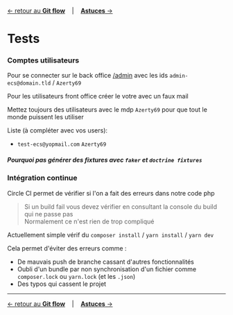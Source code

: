 [&larr; retour au **Git flow**](3GitFlow.md) &nbsp;&nbsp; | &nbsp;&nbsp; [**Astuces** &rarr;](5Tips.md)

# Tests

### Comptes utilisateurs

Pour se connecter sur le back office [/admin](ecoservice.coom/admin) avec les ids
`admin-ecs@domain.tld` / `Azerty69`

Pour les utilisateurs front office créer le votre avec un faux mail

Mettez toujours des utilisateurs avec le mdp `Azerty69`
pour que tout le monde puissent les utiliser

Liste (à compléter avec vos users):
- `test-ecs@yopmail.com` `Azerty69`

##### Pourquoi pas générer des fixtures avec `faker` et `doctrine fixtures`

### Intégration continue 

Circle CI permet de vérifier si l'on a fait des erreurs dans notre code php
> Si un build fail vous devez vérifier en consultant la console du build qui ne passe pas<br>
Normalement ce n'est rien de trop compliqué

Actuellement simple vérif du `composer install` / `yarn install` / `yarn dev`

Cela permet d'éviter des erreurs comme :

- De mauvais push de branche cassant d'autres fonctionnalités
- Oubli d'un bundle par non synchronisation d'un fichier
 comme `composer.lock` ou `yarn.lock` (et les `.json`)
- Des typos qui cassent le projet 

---
[&larr; retour au **Git flow**](3GitFlow.md) &nbsp;&nbsp; | &nbsp;&nbsp; [**Astuces** &rarr;](5Tips.md)
